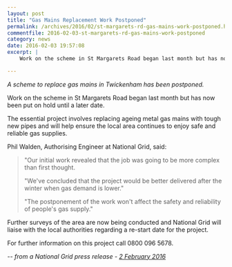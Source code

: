 ```yaml
---
layout: post
title: "Gas Mains Replacement Work Postponed"
permalink: /archives/2016/02/st-margarets-rd-gas-mains-work-postponed.html
commentfile: 2016-02-03-st-margarets-rd-gas-mains-work-postponed
category: news
date: 2016-02-03 19:57:08
excerpt: |
    Work on the scheme in St Margarets Road began last month but has now been put on hold until a later date.

---
```


*A scheme to replace gas mains in Twickenham has been postponed.*

Work on the scheme in St Margarets Road began last month but has now been put on hold until a later date.

The essential project involves replacing ageing metal gas mains with tough new pipes and will help ensure the local area continues to enjoy safe and reliable gas supplies.

Phil Walden, Authorising Engineer at National Grid, said:

> "Our initial work revealed that the job was going to be more complex than first thought.
> 
>  "We've concluded that the project would be better delivered after the winter when gas demand is lower."
> 
>  "The postponement of the work won't affect the safety and reliability of people's gas supply."
> 
 Further surveys of the area are now being conducted and National Grid will liaise with the local authorities regarding a re-start date for the project.

For further information on this project call 0800 096 5678.

<cite>-- from a National Grid press release - [2 February 2016](http://media.nationalgrid.com/press-releases/uk-press-releases/south/works-suspended-twickenham-gas-mains-work-put-on-hold/</cite>)
